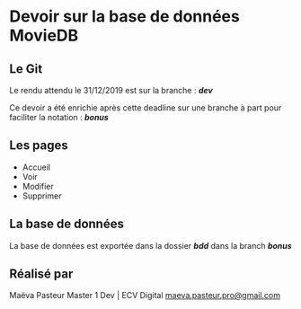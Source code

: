 
# Devoir sur la base de données MovieDB

## Le Git
Le rendu attendu le 31/12/2019 est sur la branche :
***dev***

Ce devoir a été enrichie après cette deadline sur une branche à part pour faciliter la notation :
***bonus***

## Les pages
 - Accueil 
 - Voir
 - Modifier
 - Supprimer
 
 ## La base de données
La base de données est exportée dans la dossier ***bdd*** dans la branch ***bonus***


## Réalisé par
Maëva Pasteur
Master 1 Dev | ECV Digital
maeva.pasteur.pro@gmail.com
